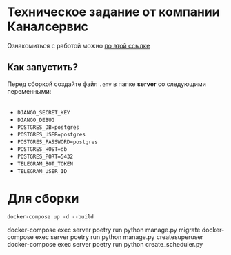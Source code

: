 # Техническое задание от компании Каналсервис

Ознакомиться с работой можно [по этой ссылке](https://unwinddigital.notion.site/unwinddigital/Python-1fdcee22ef5345cf82b058c333818c08)

## Как запустить?

Перед сборкой создайте файл <code>.env</code> в папке <b>server</b> со следующими переменными: <br><br>
* <code>DJANGO_SECRET_KEY</code><br>
* <code>DJANGO_DEBUG</code><br>
* <code>POSTGRES_DB=postgres</code><br>
* <code>POSTGRES_USER=postgres</code><br>
* <code>POSTGRES_PASSWORD=postgres</code><br>
* <code>POSTGRES_HOST=db</code><br>
* <code>POSTGRES_PORT=5432</code><br>
* <code>TELEGRAM_BOT_TOKEN</code><br>
* <code>TELEGRAM_USER_ID</code><br>


# Для сборки
<code>docker-compose up -d --build</code>


docker-compose exec server poetry run python manage.py migrate
docker-compose exec server poetry run python manage.py createsuperuser
docker-compose exec server poetry run python create_scheduler.py

## 
